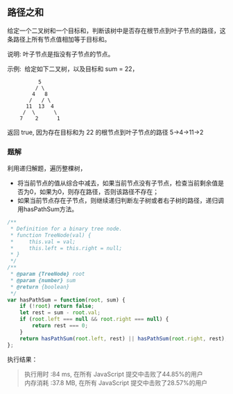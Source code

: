 ## 路径之和

给定一个二叉树和一个目标和，判断该树中是否存在根节点到叶子节点的路径，这条路径上所有节点值相加等于目标和。

说明: 叶子节点是指没有子节点的节点。

示例: 
给定如下二叉树，以及目标和 sum = 22，

              5
             / \
            4   8
           /   / \
          11  13  4
         /  \      \
        7    2      1
返回 true, 因为存在目标和为 22 的根节点到叶子节点的路径 5->4->11->2

### 题解

利用递归解题，遍历整棵树，
+ 将当前节点的值从综合中减去，如果当前节点没有子节点，检查当前剩余值是否为0，如果为0，则存在路径，否则该路径不存在；
+ 如果当前节点存在子节点，则继续递归判断左子树或者右子树的路径，递归调用hasPathSum方法。

```javascript
/**
 * Definition for a binary tree node.
 * function TreeNode(val) {
 *     this.val = val;
 *     this.left = this.right = null;
 * }
 */
/**
 * @param {TreeNode} root
 * @param {number} sum
 * @return {boolean}
 */
var hasPathSum = function(root, sum) {
    if (!root) return false;
    let rest = sum - root.val;
    if (root.left === null && root.right === null) {
        return rest === 0;
    }
    return hasPathSum(root.left, rest) || hasPathSum(root.right, rest);
};
```
执行结果：
> 执行用时 :84 ms, 在所有 JavaScript 提交中击败了44.85%的用户  
> 内存消耗 :37.8 MB, 在所有 JavaScript 提交中击败了28.57%的用户
